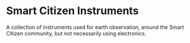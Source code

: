 # Smart Citizen Instruments

A collection of instruments used for earth observation, around the Smart Citizen community, but not necessarily using electronics.

